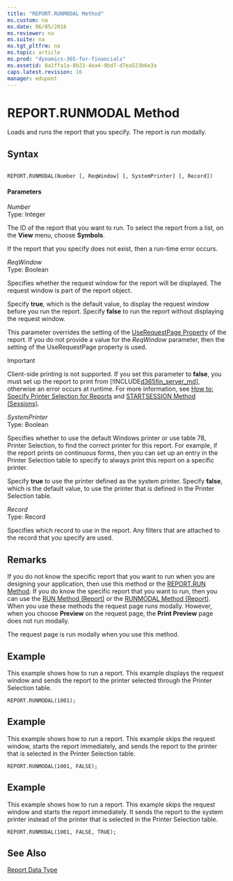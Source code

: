 ```yaml
---
title: "REPORT.RUNMODAL Method"
ms.custom: na
ms.date: 06/05/2016
ms.reviewer: na
ms.suite: na
ms.tgt_pltfrm: na
ms.topic: article
ms.prod: "dynamics-365-for-financials"
ms.assetid: 0a1ffa1a-8b23-4ea4-9bd7-d7ea523b6e3a
caps.latest.revision: 16
manager: edupont
---
```

# REPORT.RUNMODAL Method
Loads and runs the report that you specify. The report is run modally.  

## Syntax  

```  

REPORT.RUNMODAL(Number [, ReqWindow] [, SystemPrinter] [, Record])  
```  

#### Parameters  
 *Number*  
 Type: Integer  

 The ID of the report that you want to run. To select the report from a list, on the **View** menu, choose **Symbols**.  

 If the report that you specify does not exist, then a run-time error occurs.  

 *ReqWindow*  
 Type: Boolean  

 Specifies whether the request window for the report will be displayed. The request window is part of the report object.  

 Specify **true**, which is the default value, to display the request window before you run the report. Specify **false** to run the report without displaying the request window.  

 This parameter overrides the setting of the [UseRequestPage Property](../properties/devenv-UseRequestPage-Property.md) of the report. If you do not provide a value for the *ReqWindow* parameter, then the setting of the UseRequestPage property is used.  

> [!IMPORTANT]  
>  Client-side printing is not supported<!--NAV by [!INCLUDE[d365fin_web_md](../includes/d365fin_web_md.md)]-->. If you set this parameter to **false**<!--NAV and the report will be run on [!INCLUDE[d365fin_web_md](../includes/d365fin_web_md.md)]-->, you must set up the report to print from [!INCLUDE[d365fin_server_md](../includes/d365fin_server_md.md)], otherwise an error occurs at runtime. For more information, see [How to: Specify Printer Selection for Reports](How-to--Specify-Printer-Selection-for-Reports.md) and [STARTSESSION Method \(Sessions\)](devenv-STARTSESSION-Method-Sessions.md).  

 *SystemPrinter*  
 Type: Boolean  

 Specifies whether to use the default Windows printer or use table 78, Printer Selection, to find the correct printer for this report. For example, if the report prints on continuous forms, then you can set up an entry in the Printer Selection table to specify to always print this report on a specific printer.  

 Specify **true** to use the printer defined as the system printer. Specify **false**, which is the default value, to use the printer that is defined in the Printer Selection table.  

 *Record*  
 Type: Record  

 Specifies which record to use in the report. Any filters that are attached to the record that you specify are used.  

## Remarks  
 If you do not know the specific report that you want to run when you are designing your application, then use this method or the [REPORT.RUN Method](devenv-REPORT-RUN-Method.md). If you do know the specific report that you want to run, then you can use the [RUN Method \(Report\)](devenv-RUN-Method-Report.md) or the [RUNMODAL Method \(Report\)](devenv-RUNMODAL-Method-Report.md). When you use these methods the request page runs modally. However, when you choose **Preview** on the request page, the **Print Preview** page does not run modally.  

 The request page is run modally when you use this method.  

## Example  
 This example shows how to run a report. This example displays the request window and sends the report to the printer selected through the Printer Selection table.  

```  
REPORT.RUNMODAL(1001);  
```  

## Example  
 This example shows how to run a report. This example skips the request window, starts the report immediately, and sends the report to the printer that is selected in the Printer Selection table.  

```  
REPORT.RUNMODAL(1001, FALSE);  
```  

## Example  
 This example shows how to run a report. This example skips the request window and starts the report immediately. It sends the report to the system printer instead of the printer that is selected in the Printer Selection table.  

```  
REPORT.RUNMODAL(1001, FALSE, TRUE);  
```  

## See Also  
 [Report Data Type](../datatypes/devenv-Report-Data-Type.md)

